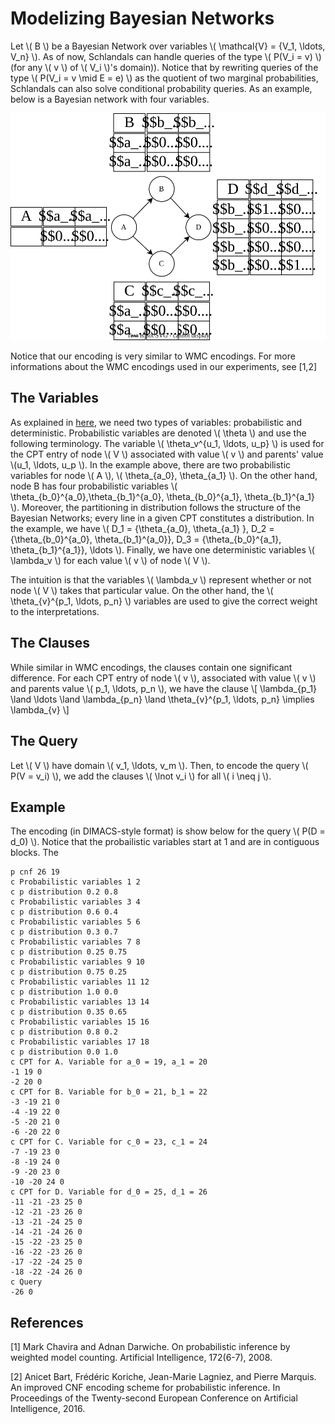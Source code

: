 # Modelizing Bayesian Networks

Let \\( B \\) be a Bayesian Network over variables \\( \mathcal{V} = \{V_1, \ldots, V_n\} \\).
As of now, Schlandals can handle queries of the type \\( P(V_i = v) \\) (for any \\( v \\) of \\( V_i \\)'s domain)).
Notice that by rewriting queries of the type \\( P(V_i = v \mid E = e) \\) as the quotient of two marginal probabilities, Schlandals can also solve conditional probability queries.
As an example, below is a Bayesian network with four variables.

![](bn.svg)

Notice that our encoding is very similar to WMC encodings. For more informations about the WMC encodings used in our experiments, see [1,2]

## The Variables

As explained in [here](./language.md), we need two types of variables: probabilistic and deterministic.
Probabilistic variables are denoted \\( \theta \\) and use the following terminology.
The variable \\( \theta_v^{u_1, \ldots, u_p} \\) is used for the CPT entry of node \\( V \\) associated with value \\( v \\) and parents' value \\(u_1, \ldots, u_p \\).
In the example above, there are two probabilistic variables for node \\( A \\), \\( \theta_{a_0}, \theta_{a_1} \\). On the other hand, node B has four probabilistic variables \\( \theta_{b_0}^{a_0},\theta_{b_1}^{a_0}, \theta_{b_0}^{a_1}, \theta_{b_1}^{a_1} \\).
Moreover, the partitioning in distribution follows the structure of the Bayesian Networks; every line in a given CPT constitutes a distribution.
In the example, we have \\( D_1 = {\theta_{a_0}, \theta_{a_1} }, D_2 = \{\theta_{b_0}^{a_0}, \theta_{b_1}^{a_0}\}, D_3 = \{\theta_{b_0}^{a_1}, \theta_{b_1}^{a_1}\}, \ldots \\).
Finally, we have one deterministic variables \\( \lambda_v \\) for each value \\( v \\) of node \\( V \\).

The intuition is that the variables \\( \lambda_v \\) represent whether or not node \\( V \\) takes that particular value.
On the other hand, the \\( \theta_{v}^{p_1, \ldots, p_n\} \\) variables are used to give the correct weight to the interpretations.

## The Clauses

While similar in WMC encodings, the clauses contain one significant difference.
For each CPT entry of node \\( v \\), associated with value \\( v \\) and parents value \\( p_1, \ldots, p_n \\), we have the clause
\\[ \lambda_{p_1} \land \ldots \land \lambda_{p_n} \land \theta_{v}^{p_1, \ldots, p_n} \implies \lambda_{v} \\]

## The Query

Let \\( V \\) have domain \\( v_1, \ldots, v_m \\). Then, to encode the query \\( P(V = v_i) \\), we add the clauses \\( \lnot v_i \\) for all \\( i \neq j \\).

## Example

The encoding (in DIMACS-style format) is show below for the query \\( P(D = d_0) \\).
Notice that the probailistic variables start at 1 and are in contiguous blocks.
The 

```
p cnf 26 19
c Probabilistic variables 1 2
c p distribution 0.2 0.8
c Probabilistic variables 3 4
c p distribution 0.6 0.4
c Probabilistic variables 5 6
c p distribution 0.3 0.7
c Probabilistic variables 7 8
c p distribution 0.25 0.75
c Probabilistic variables 9 10
c p distribution 0.75 0.25
c Probabilistic variables 11 12
c p distribution 1.0 0.0
c Probabilistic variables 13 14
c p distribution 0.35 0.65
c Probabilistic variables 15 16
c p distribution 0.8 0.2
c Probabilistic variables 17 18
c p distribution 0.0 1.0
c CPT for A. Variable for a_0 = 19, a_1 = 20
-1 19 0
-2 20 0
c CPT for B. Variable for b_0 = 21, b_1 = 22
-3 -19 21 0
-4 -19 22 0
-5 -20 21 0
-6 -20 22 0
c CPT for C. Variable for c_0 = 23, c_1 = 24
-7 -19 23 0
-8 -19 24 0
-9 -20 23 0
-10 -20 24 0
c CPT for D. Variable for d_0 = 25, d_1 = 26
-11 -21 -23 25 0
-12 -21 -23 26 0
-13 -21 -24 25 0
-14 -21 -24 26 0
-15 -22 -23 25 0
-16 -22 -23 26 0
-17 -22 -24 25 0
-18 -22 -24 26 0
c Query
-26 0
```

## References

[1] Mark Chavira and Adnan Darwiche. On probabilistic inference by weighted model counting. Artificial Intelligence, 172(6-7), 2008.

[2] Anicet Bart, Frédéric Koriche, Jean-Marie Lagniez, and Pierre Marquis. An improved CNF encoding scheme for probabilistic inference. In Proceedings of the Twenty-second European Conference on Artificial Intelligence, 2016.
